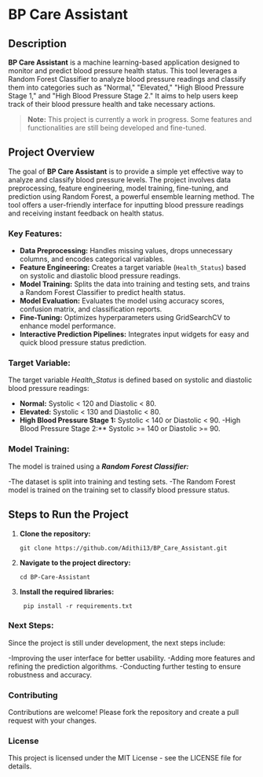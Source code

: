 # BP Care Assistant

## Description
**BP Care Assistant** is a machine learning-based application designed to monitor and predict blood pressure health status. This tool leverages a Random Forest Classifier to analyze blood pressure readings and classify them into categories such as "Normal," "Elevated," "High Blood Pressure Stage 1," and "High Blood Pressure Stage 2." It aims to help users keep track of their blood pressure health and take necessary actions.

> **Note:** This project is currently a work in progress. Some features and functionalities are still being developed and fine-tuned.

## Project Overview
The goal of **BP Care Assistant** is to provide a simple yet effective way to analyze and classify blood pressure levels. The project involves data preprocessing, feature engineering, model training, fine-tuning, and prediction using Random Forest, a powerful ensemble learning method. The tool offers a user-friendly interface for inputting blood pressure readings and receiving instant feedback on health status.

### Key Features:
- **Data Preprocessing:** Handles missing values, drops unnecessary columns, and encodes categorical variables.
- **Feature Engineering:** Creates a target variable (`Health_Status`) based on systolic and diastolic blood pressure readings.
- **Model Training:** Splits the data into training and testing sets, and trains a Random Forest Classifier to predict health status.
- **Model Evaluation:** Evaluates the model using accuracy scores, confusion matrix, and classification reports.
- **Fine-Tuning:** Optimizes hyperparameters using GridSearchCV to enhance model performance.
- **Interactive Prediction Pipelines:** Integrates input widgets for easy and quick blood pressure status prediction.

### Target Variable:
The target variable *Health_Status* is defined based on systolic and diastolic blood pressure readings:

- **Normal:** Systolic < 120 and Diastolic < 80.
- **Elevated:** Systolic < 130 and Diastolic < 80.
- **High Blood Pressure Stage 1:** Systolic < 140 or Diastolic < 90.
-High Blood Pressure Stage 2:** Systolic >= 140 or Diastolic >= 90.

### Model Training:
The model is trained using a ***Random Forest Classifier:***

-The dataset is split into training and testing sets.
-The Random Forest model is trained on the training set to classify blood pressure status.

## Steps to Run the Project

1. **Clone the repository:**
   ```
   git clone https://github.com/Adithi13/BP_Care_Assistant.git

   ```
   
2. **Navigate to the project directory:**
      ```   
      cd BP-Care-Assistant

      ```
4. **Install the required libraries:**
      ```
       pip install -r requirements.txt

      ```

### Next Steps:
Since the project is still under development, the next steps include:

-Improving the user interface for better usability.
-Adding more features and refining the prediction algorithms.
-Conducting further testing to ensure robustness and accuracy.

### Contributing
Contributions are welcome! Please fork the repository and create a pull request with your changes.

### License
This project is licensed under the MIT License - see the LICENSE file for details.
